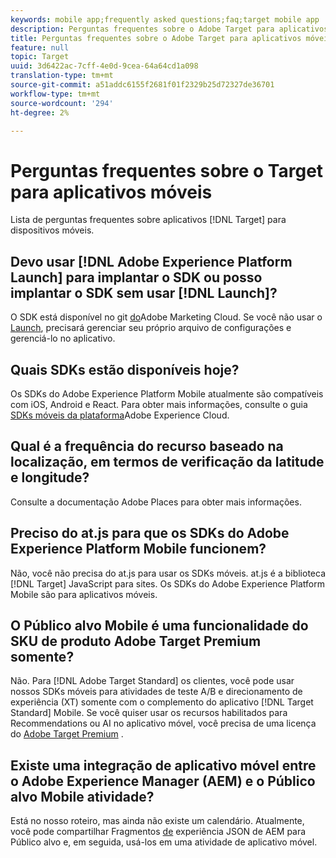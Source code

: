 ```yaml
---
keywords: mobile app;frequently asked questions;faq;target mobile app
description: Perguntas frequentes sobre o Adobe Target para aplicativos móveis.
title: Perguntas frequentes sobre o Adobe Target para aplicativos móveis
feature: null
topic: Target
uuid: 3d6422ac-7cff-4e0d-9cea-64a64cd1a098
translation-type: tm+mt
source-git-commit: a51addc6155f2681f01f2329b25d72327de36701
workflow-type: tm+mt
source-wordcount: '294'
ht-degree: 2%

---
```



# Perguntas frequentes sobre o Target para aplicativos móveis

Lista de perguntas frequentes sobre aplicativos [!DNL Target] para dispositivos móveis.

## Devo usar [!DNL Adobe Experience Platform Launch] para implantar o SDK ou posso implantar o SDK sem usar [!DNL Launch]?

O SDK está disponível no git [do](https://github.com/Adobe-Marketing-Cloud/acp-sdks/)Adobe Marketing Cloud. Se você não usar o [Launch](https://docs.adobe.com/content/help/en/launch/using/overview.html), precisará gerenciar seu próprio arquivo de configurações e gerenciá-lo no aplicativo.

## Quais SDKs estão disponíveis hoje?

Os SDKs do Adobe Experience Platform Mobile atualmente são compatíveis com iOS, Android e React. Para obter mais informações, consulte o guia [SDKs móveis da plataforma](https://aep-sdks.gitbook.io/docs/)Adobe Experience Cloud.

## Qual é a frequência do recurso baseado na localização, em termos de verificação da latitude e longitude?

Consulte a documentação [](https://placesdocs.com/places-services-by-adobe-documentation/) Adobe Places para obter mais informações.

## Preciso do at.js para que os SDKs do Adobe Experience Platform Mobile funcionem?

Não, você não precisa do at.js para usar os SDKs móveis. at.js é a biblioteca [!DNL Target] JavaScript para sites. Os SDKs do Adobe Experience Platform Mobile são para aplicativos móveis.

## O Público alvo Mobile é uma funcionalidade do SKU de produto Adobe Target Premium somente?

Não. Para [!DNL Adobe Target Standard] os clientes, você pode usar nossos SDKs móveis para atividades de teste A/B e direcionamento de experiência (XT) somente com o complemento do aplicativo [!DNL Target Standard] Mobile. Se você quiser usar os recursos habilitados para Recommendations ou AI no aplicativo móvel, você precisa de uma licença do [Adobe Target Premium](/help/c-intro/intro.md#premium) .

## Existe uma integração de aplicativo móvel entre o Adobe Experience Manager (AEM) e o Público alvo Mobile atividade?

Está no nosso roteiro, mas ainda não existe um calendário. Atualmente, você pode compartilhar Fragmentos [de](/help/c-experiences/c-manage-content/aem-experience-fragments.md) experiência JSON de AEM para Público alvo e, em seguida, usá-los em uma atividade de aplicativo móvel.
